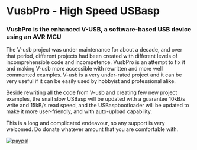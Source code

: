 # VusbPro - High Speed USBasp
### VusbPro is the enhanced V-USB, a software-based USB device using an AVR MCU

The V-usb project was under maintenance for about a decade, and over that period, different projects had been created with different levels of incomprehensible code and incompetence. VusbPro is an attempt to fix it and making V-usb more accessible with rewritten and more well commented examples. V-usb is a very under-rated project and it can be very useful if it can be easily used by hobbyist and professional alike. 

Beside rewriting all the code from V-usb and creating few new project examples, the snail slow USBasp will be updated with a guarantee 10kB/s write and 15kB/s read speed, and the USBaspbootloader will be updated to make it more user-friendly, and with auto-upload capability. 

This is a long and complicated endeavour, so any support is very welcomed. Do donate whatever amount that you are comfortable with. 

[![paypal](https://www.paypalobjects.com/en_US/i/btn/btn_donateCC_LG.gif)](https://paypal.me/flyandance?country.x=US&locale.x=en_US)
